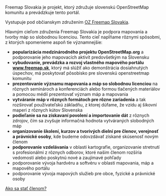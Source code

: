 Freemap Slovakia je projekt, ktorý združuje slovenskú OpenStreetMap komunitu a prevádzkuje tento portál.

Vystupuje pod občianskym združením [OZ Freemap Slovakia](#show=about).

Hlavným cieľom združenia Freemap Slovakia je podpora mapovania a tvorby máp so slobodnou licenciou. Tento cieľ napĺňame rôznymi spôsobmi, z ktorých spomenieme aspoň tie významnejšie:

- **popularizácia medzinárodného projektu OpenStreetMap.org** a podporovanie jeho mapovacích aktivít predovšetkým na Slovensku
- **vybudovanie, prevádzka a rozvoj vlastného mapového portálu www.freemap.sk**, ktorý má slúžiť ako demonštrácia dosiahnutých úspechov, má poskytovať pôsobisko pre slovenskú openstreetmap komunitu
- **prezentovanie významu mapovania a máp so slobodnou licenciou** na rôznych seminároch a konferenciách alebo formou tlačených materiálov a pomocou médií prezentovať význam máp a mapovania
- **vytváranie máp v rôznych formátoch pre rôzne zariadenia** a tak rozširovať používateľskú základňu, z ktorej dúfame, že vzídu aj šikovní maperi z rôznych kútov Slovenska
- **podieľanie sa na získavaní povolení a importovanie dát** z rôznych zdrojov, čím sa zvyšuje informačná hodnota vytváraných slobodných máp
- **organizovanie školení, kurzov a tvorivých dielní pre členov, verejnosť a právnické osoby**, kde budeme odovzdávať získané skúsenosť novým členom
- **podporovanie vzdelávania** v oblasti kartografie, organizovanie stretnutí s profesionálmi z rôznych odborov, ktoré našim členom rozšíria vedomosti alebo poskytnú nové a zaujímavé pohľady
- podporovanie vývoja hardvéru a softvéru v oblasti mapovania, máp a mapového portálu
- podporovanie vývoja mapových služieb pre obce, fyzické a právnické osoby

[Ako sa stať členom?](https://oz.freemap.sk/)
